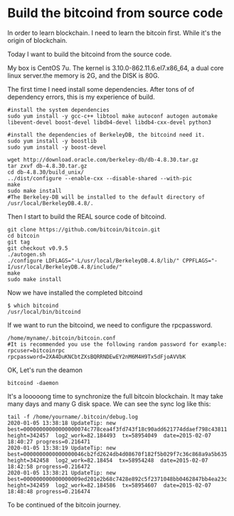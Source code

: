 # Build the bitcoind from source code

In order to learn blockchain. I need to learn the bitcoin first. While it's the origin of blockchain.

Today I want to build the bitcoind from the source code.

My box is CentOS 7u. The kernel is 3.10.0-862.11.6.el7.x86_64, a dual core linux server.the memory is 2G, and the DISK is 80G.

The first time I need install some dependencies. After tons of of dependency errors, this is my experience of build.  
```
#install the system dependencies
sudo yum install -y gcc-c++ libtool make autoconf autogen automake libevent-devel boost-devel libdb4-devel libdb4-cxx-devel python3

#install the dependencies of BerkeleyDB, the bitcoind need it.
sudo yum install -y boostlib
sudo yum install -y boost-devel

wget http://download.oracle.com/berkeley-db/db-4.8.30.tar.gz
tar zxvf db-4.8.30.tar.gz
cd db-4.8.30/build_unix/
../dist/configure --enable-cxx --disable-shared --with-pic
make
sudo make install
#The Berkeley-DB will be installed to the default directory of /usr/local/BerkeleyDB.4.8/.
```

Then I start to build the REAL source code of bitcoind.
```
git clone https://github.com/bitcoin/bitcoin.git
cd bitcoin
git tag
git checkout v0.9.5
./autogen.sh
./configure LDFLAGS="-L/usr/local/BerkeleyDB.4.8/lib/" CPPFLAGS="-I/usr/local/BerkeleyDB.4.8/include/"
make
sudo make install
```

Now we have installed the completed bitcoind
```
$ which bitcoind
/usr/local/bin/bitcoind
```

If we want to run the bitcoind, we need to configure the rpcpassword.
```
/home/myname/.bitcoin/bitcoin.conf
#It is recommended you use the following random password for example:
rpcuser=bitcoinrpc
rpcpassword=2XA4DuKNCbtZXsBQRRNDEwEY2nM6M4H9Tx5dFjoAVVbK
```

OK, Let's run the deamon
```
bitcoind -daemon
```

It's a looooong time to synchronize the full bitcoin blockchain. It may take many days and many G disk space.
We can see the sync log like this:
```
tail -f /home/yourname/.bitcoin/debug.log 
2020-01-05 13:38:18 UpdateTip: new best=00000000000000000074c778cea4f3fd743f18c90add621774ddaef798c43811  height=342457  log2_work=82.184493  tx=58954049  date=2015-02-07 18:40:27 progress=0.216471
2020-01-05 13:38:19 UpdateTip: new best=0000000000000000046cb2fd2624db4d08670f182f5b029f7c36c868a9a5b635  height=342458  log2_work=82.18454  tx=58954248  date=2015-02-07 18:42:58 progress=0.216472
2020-01-05 13:38:21 UpdateTip: new best=000000000000000009ed201e2b68c7428e892c5f2371048bb0462847bb4ea23c  height=342459  log2_work=82.184586  tx=58954607  date=2015-02-07 18:48:48 progress=0.216474
```

To be continued of the bitcoin journey.

